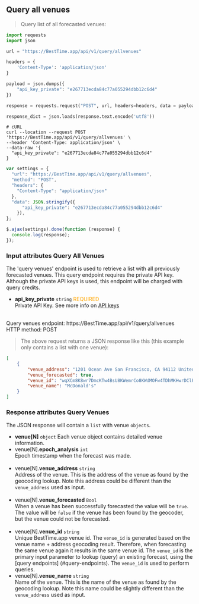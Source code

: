 ## Query all venues

> Query list of all forecasted venues:

```python
import requests
import json

url = "https://BestTime.app/api/v1/query/allvenues"

headers = {
    'Content-Type': 'application/json'
}

payload = json.dumps({
    "api_key_private": "e267713ecda84c77a055294dbb12c6d4"
})

response = requests.request("POST", url, headers=headers, data = payload)

response_dict = json.loads(response.text.encode('utf8'))
```

```shell
# cURL
curl --location --request POST 'https://BestTime.app/api/v1/query/allvenues' \
--header 'Content-Type: application/json' \
--data-raw '{
  "api_key_private": "e267713ecda84c77a055294dbb12c6d4"
}	'
```

```javascript
var settings = {
  "url": "https://BestTime.app/api/v1/query/allvenues",
  "method": "POST",
  "headers": {
    "Content-Type": "application/json"
  },
  "data": JSON.stringify({
      "api_key_private": "e267713ecda84c77a055294dbb12c6d4"
    }),
};

$.ajax(settings).done(function (response) {
  console.log(response);
});
```

### Input attributes Query All Venues

The 'query venues' endpoint is used to retrieve a list with all previously forecasted venues. This query endpoint requires the private API key. Although the private API keys is used, this endpoint will be charged with query credits.

- **api_key_private** `string` <span style="color:orange">REQUIRED</span>  
 Private API Key. See more info on [API keys](#api-keys)  
 &nbsp; 

<aside class="notice">
Query venues endpoint: https://BestTime.app/api/v1/query/allvenues
</aside>

<aside class="notice">
HTTP method: POST
</aside>


> The above request returns a JSON response like this (this example only contains a list with one venue):

```json
[
    {
        "venue_address": "1201 Ocean Ave San Francisco, CA 94112 United States",
        "venue_forecasted": true,
        "venue_id": "wqXCm8K8wr7DmcKTw4BsU8KWemrCo8KWdMOFw4TDhMKHwrDClFjChmHConHCsw==",
        "venue_name": "McDonald's"
    }
]
```


### Response attributes Query Venues
The JSON response will contain a `list` with venue `objects`.

- **venue[N]** `object` 
 Each venue object contains detailed venue information.
 - venue[N].**epoch_analysis** `int`  
   Epoch timestamp when the forecast was made.  
  &nbsp;
 - venue[N].**venue_address** `string`  
   Address of the venue. This is the address of the venue as found by the geocoding lookup. Note this address could be different than the `venue_address` used as input.  
  &nbsp;
 - venue[N].**venue_forecasted** `Bool`  
   When a venue has been successfully forecasted the value will be `true`. The value will be `false` if the venue has been found by the geocoder, but the venue could not be forecasted.  
  &nbsp;
 - venue[N].**venue_id** `string`  
   Unique BestTime.app venue id. The `venue_id` is generated based on the venue name + address geocoding result. Therefore, when forecasting the same venue again it results in the same venue id. The `venue_id` is the primary input parameter to lookup (query) an existing forecast, using the [query endpoints] (#query-endpoints).
   The `venue_id` is used to perform queries.
  &nbsp;
 - venue[N].**venue_name** `string`  
   Name of the venue. This is the name of the venue as found by the geocoding lookup. Note this name could be slightly different than the `venue_address` used as input.  
  &nbsp;

